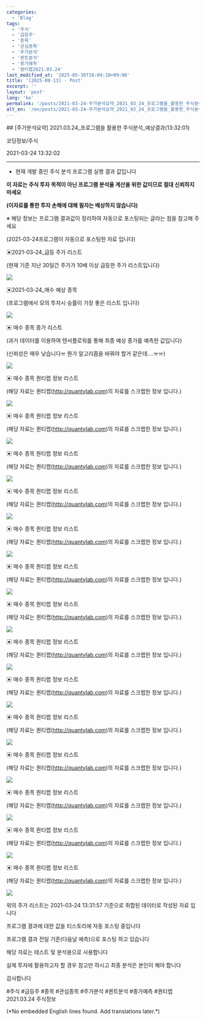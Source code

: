 ```yaml
---
categories:
  - 'Blog'
tags:
  - '주식'
  - '급등주'
  - '종목'
  - '관심종목'
  - '주가분석'
  - '퀸트분석'
  - '종가예측'
  - '퀀티랩2021.03.24'
last_modified_at: '2025-05-30T16:04:10+09:00'
title: '[2025-08-13] - Post'
excerpt: ''
layout: 'post'
lang: 'ko'
permalink: '/posts/2021-03-24-주가분석요약_2021_03_24_프로그램을_활용한_주식분석_예상결과_13_32_01/'
alt_en: '/en/posts/2021-03-24-주가분석요약_2021_03_24_프로그램을_활용한_주식분석_예상결과_13_32_01/'
---
```


<div class="lang-panel lang-ko" lang="ko">
## [주가분석요약] 2021.03.24_프로그램을 활용한 주식분석_예상결과(13:32:01)

코딩정보/주식

2021-03-24 13:32:02

* * *

* 현재 개발 중인 주식 분석 프로그램 실행 결과 값입니다

**이 자료는 주식 투자 목적이 아닌 프로그램 분석율 계산을 위한 값이므로 절대 신뢰하지 마세요**

**(이자료를 통한 투자 손해에 대해 필자는 배상하지 않습니다)**

※ 해당 정보는 프로그램 결과값이 정리하여 자동으로 포스팅되는 글라는 점을 참고해 주세요

(2021-03-24프로그램이 자동으로 포스팅한 자료 입니다)

▣2021-03-24_급등 주가 리스트

(현재 기준 지난 30일간 주가가 10배 이상 급등한 주가 리스트입니다)

![](/assets/images/주가분석요약_2021_03_24_프로그램을_활용한_주식분석_예상결과_13_32_01/skyloket_list.png)

▣2021-03-24_매수 예상 종목

(프로그램에서 모의 투자시 승률이 가장 좋은 리스트 입니다)

![](/assets/images/주가분석요약_2021_03_24_프로그램을_활용한_주식분석_예상결과_13_32_01/buy_list.png)

▣ 매수 종목 종가 리스트

(과거 데이터를 이용하여 텐서플로워를 통해 최종 예상 종가를 예측한 값입니다)

(신뢰성은 매우 낮습니다ㅠ 뭔가 알고리즘을 바꿔야 할거 같은데....ㅠㅠ)

![](/assets/images/주가분석요약_2021_03_24_프로그램을_활용한_주식분석_예상결과_13_32_01/stockclose_list.png)

▣ 매수 종목 퀀티랩 정보 리스트

(해당 자료는 퀀티랩(http://quantylab.com)의 자료를 스크랩한 정보 입니다.)

![](/assets/images/주가분석요약_2021_03_24_프로그램을_활용한_주식분석_예상결과_13_32_01/014160.png)

▣ 매수 종목 퀀티랩 정보 리스트

(해당 자료는 퀀티랩(http://quantylab.com)의 자료를 스크랩한 정보 입니다.)

![](/assets/images/주가분석요약_2021_03_24_프로그램을_활용한_주식분석_예상결과_13_32_01/011090.png)

▣ 매수 종목 퀀티랩 정보 리스트

(해당 자료는 퀀티랩(http://quantylab.com)의 자료를 스크랩한 정보 입니다.)

![](/assets/images/주가분석요약_2021_03_24_프로그램을_활용한_주식분석_예상결과_13_32_01/033270.png)

▣ 매수 종목 퀀티랩 정보 리스트

(해당 자료는 퀀티랩(http://quantylab.com)의 자료를 스크랩한 정보 입니다.)

![](/assets/images/주가분석요약_2021_03_24_프로그램을_활용한_주식분석_예상결과_13_32_01/099520.png)

▣ 매수 종목 퀀티랩 정보 리스트

(해당 자료는 퀀티랩(http://quantylab.com)의 자료를 스크랩한 정보 입니다.)

![](/assets/images/주가분석요약_2021_03_24_프로그램을_활용한_주식분석_예상결과_13_32_01/053450.png)

▣ 매수 종목 퀀티랩 정보 리스트

(해당 자료는 퀀티랩(http://quantylab.com)의 자료를 스크랩한 정보 입니다.)

![](/assets/images/주가분석요약_2021_03_24_프로그램을_활용한_주식분석_예상결과_13_32_01/053110.png)

▣ 매수 종목 퀀티랩 정보 리스트

(해당 자료는 퀀티랩(http://quantylab.com)의 자료를 스크랩한 정보 입니다.)

![](/assets/images/주가분석요약_2021_03_24_프로그램을_활용한_주식분석_예상결과_13_32_01/019210.png)

▣ 매수 종목 퀀티랩 정보 리스트

(해당 자료는 퀀티랩(http://quantylab.com)의 자료를 스크랩한 정보 입니다.)

![](/assets/images/주가분석요약_2021_03_24_프로그램을_활용한_주식분석_예상결과_13_32_01/225590.png)

▣ 매수 종목 퀀티랩 정보 리스트

(해당 자료는 퀀티랩(http://quantylab.com)의 자료를 스크랩한 정보 입니다.)

![](/assets/images/주가분석요약_2021_03_24_프로그램을_활용한_주식분석_예상결과_13_32_01/086080.png)

▣ 매수 종목 퀀티랩 정보 리스트

(해당 자료는 퀀티랩(http://quantylab.com)의 자료를 스크랩한 정보 입니다.)

![](/assets/images/주가분석요약_2021_03_24_프로그램을_활용한_주식분석_예상결과_13_32_01/276240.png)

▣ 매수 종목 퀀티랩 정보 리스트

(해당 자료는 퀀티랩(http://quantylab.com)의 자료를 스크랩한 정보 입니다.)

![](/assets/images/주가분석요약_2021_03_24_프로그램을_활용한_주식분석_예상결과_13_32_01/006370.png)

▣ 매수 종목 퀀티랩 정보 리스트

(해당 자료는 퀀티랩(http://quantylab.com)의 자료를 스크랩한 정보 입니다.)

![](/assets/images/주가분석요약_2021_03_24_프로그램을_활용한_주식분석_예상결과_13_32_01/001790.png)

▣ 매수 종목 퀀티랩 정보 리스트

(해당 자료는 퀀티랩(http://quantylab.com)의 자료를 스크랩한 정보 입니다.)

![](/assets/images/주가분석요약_2021_03_24_프로그램을_활용한_주식분석_예상결과_13_32_01/024940.png)

▣ 매수 종목 퀀티랩 정보 리스트

(해당 자료는 퀀티랩(http://quantylab.com)의 자료를 스크랩한 정보 입니다.)

![](/assets/images/주가분석요약_2021_03_24_프로그램을_활용한_주식분석_예상결과_13_32_01/038500.png)

위의 주가 리스트는 2021-03-24 13:31:57 기준으로 취합된 데이터로 작성된 자료 입니다

프로그램 결과에 대한 값을 티스토리에 자동 포스팅 중입니다

프로그램 결과 전일 기준(다음날 예측)으로 포스팅 하고 있습니다

해당 자료는 테스트 및 분석용으로 사용합니다

실제 투자에 활용하고자 할 경우 참고만 하시고 최종 분석은 본인이 해야 합니다

감사합니다

  

#주식 #급등주 #종목 #관심종목 #주가분석 #퀸트분석 #종가예측 #퀀티랩2021.03.24 주식정보


</div>
<div class="lang-panel lang-en" lang="en">
(*No embedded English lines found. Add translations later.*)

</div>
